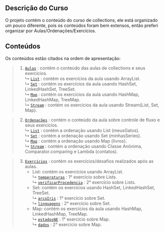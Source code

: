 ## Descrição do Curso

O projeto contém o conteúdo do curso de collections, ele está organizado um pouco diferente, pois os  conteúdos foram bem extensos, então preferi organizar por Aulas/Ordenações/Exercícios.

## Conteúdos

Os conteúdos estão citados na ordem de apresentação:

> 1. [`Aulas`](https://github.com/jsrbrt/Dio-java-basico/tree/main/4-collections/src/Aulas) : contém o conteúdo das aulas de collections e seus exercícios.<br>
>    ↳ [`List`](https://github.com/jsrbrt/Dio-java-basico/blob/main/4-collections/src/Aulas/AulaArrayList.java) : contém os exercícios da aula usando ArrayList. <br>
>    ↳ [`Set`](https://github.com/jsrbrt/Dio-java-basico/blob/main/4-collections/src/Aulas/AulaSet.java) : contém os exercícios da aula usando HashSet, LinkedHashSet, TreeSet. <br>
>    ↳ [`Map`](https://github.com/jsrbrt/Dio-java-basico/blob/main/4-collections/src/Aulas/AulaMap.java) : contém os exercícios da aula usando HashMap, LinkedHashMap, TreeMap. <br>
>    ↳ [`Stream`](https://github.com/jsrbrt/Dio-java-basico/blob/main/4-collections/src/Aulas/AulaStream.java) : contém os exercícios da aula usando Stream(List, Set, Map).

> 2. [`Ordenações`](https://github.com/jsrbrt/Dio-java-basico/blob/main/4-collections/src/Ordenacoes) : contém o conteúdo da aula sobre controle de fluxo e seus exercícios.<br>
>    ↳ [`List`](https://github.com/jsrbrt/Dio-java-basico/blob/main/4-collections/src/Ordenacoes/OrdenacaoArray.java) : contém a ordenação usando List (meusGatos). <br>
>    ↳ [`Set`](https://github.com/jsrbrt/Dio-java-basico/blob/main/4-collections/src/Ordenacoes/OrdenacaoSet.java) : contém a ordenação usando Set (minhasSeries). <br>
>    ↳ [`Map`](https://github.com/jsrbrt/Dio-java-basico/blob/main/4-collections/src/Ordenacoes/OrdenacaoMap.java) : contém a ordenação usando Map (livros). <br>
>    ↳ [`Stream`](https://github.com/jsrbrt/Dio-java-basico/blob/main/4-collections/src/Ordenacoes/OrdenacaoStream.java) : contém a ordenação usando Classe Anônima, Comparator.comparing e Lambda (contatos).

> 3. [`Exercícios`](https://github.com/jsrbrt/Dio-java-basico/tree/main/4-collections/src/Exercicios) : contém os exercícios/desafios realizados após as aulas. <br>
>     - List: contém os exercícios usando ArrayList. <br>
>       ↳ [`temperaturas`](https://github.com/jsrbrt/Dio-java-basico/blob/main/4-collections/src/Exercicios/ExercicioList1.java) : 1° exercício sobre Lists.<br>
>       ↳ [`verificarProcedencia`](https://github.com/jsrbrt/Dio-java-basico/blob/main/4-collections/src/Exercicios/ExercicioList2.java) : 2° exercício sobre Lists.<br>
>     - Set: contém os exercícios usando HashSet, LinkedHashSet, TreeSet.<br>
>       ↳ [`arcoIris`](https://github.com/jsrbrt/Dio-java-basico/blob/main/4-collections/src/Exercicios/ExercicioSet1.java) : 1° exercício sobre Set.<br>
>       ↳ [`linguagens`](https://github.com/jsrbrt/Dio-java-basico/blob/main/4-collections/src/Exercicios/ExercicioSet2.java) : 2° exercício sobre Set.<br>
>     - Map: contém os exercícios da aula usando HashMap, LinkedHashMap, TreeMap.<br>
>       ↳ [`estadosNE`](https://github.com/jsrbrt/Dio-java-basico/blob/main/4-collections/src/Exercicios/ExercicioMap1.java) : 1° exercício sobre Map.<br>
>       ↳ [`dados`](https://github.com/jsrbrt/Dio-java-basico/blob/main/4-collections/src/Exercicios/ExercicioMap2.java) : 2° exercício sobre Map.

